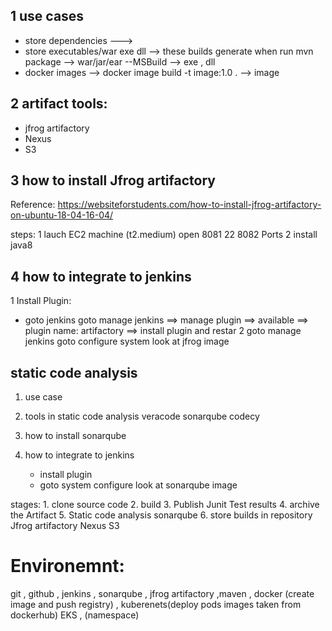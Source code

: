 ## 1 use cases
* store dependencies  ---> 
* store executables/war exe dll --> these builds generate when run mvn package --> war/jar/ear  --MSBuild --> exe , dll
* docker images  --> docker image build -t image:1.0 . --> image

## 2 artifact tools:

* jfrog artifactory
* Nexus
* S3 

## 3 how to install Jfrog artifactory

Reference: https://websiteforstudents.com/how-to-install-jfrog-artifactory-on-ubuntu-18-04-16-04/

steps:
  1 lauch EC2 machine (t2.medium) open 8081 22 8082 Ports
  2 install java8



## 4 how to integrate to jenkins 
  1 Install Plugin:  
  * goto jenkins
    goto manage jenkins
      ==> manage plugin
        ==> available
         ==> plugin name: artifactory
           ==> install plugin and restar
  2 goto manage jenkins
       goto configure system
         look at jfrog image




## static code analysis
  
  1. use case
  2. tools in static code analysis
     veracode
     sonarqube
     codecy
  3. how to install sonarqube
     
  4. how to integrate to jenkins
     * install plugin
     * goto system configure 
         look at sonarqube image












   stages:
     1. clone  source code
     2. build 
     3. Publish Junit Test results
     4. archive the Artifact
     5. Static code analysis
        sonarqube
     6. store builds in repository
        Jfrog artifactory 
        Nexus
        S3 
  # Environemnt:
   git , github , jenkins , sonarqube , jfrog artifactory ,maven , docker (create image and push registry) , kuberenets(deploy pods images taken from dockerhub) EKS , (namespace)













